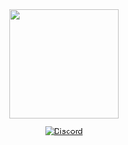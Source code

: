 <div align="center">
     <img width="194" height="194" src="https://cdn.discordapp.com/attachments/466201126400688130/53439614719256169
     /Sans_titre_1.png">
  <p>
    <a href="https://discord.gg/WpVXjBd"><img src="https://discordapp.com/api/guilds/466201126400688128/widget.png" alt="Discord"/>
    </a>
  </p>
</div>
